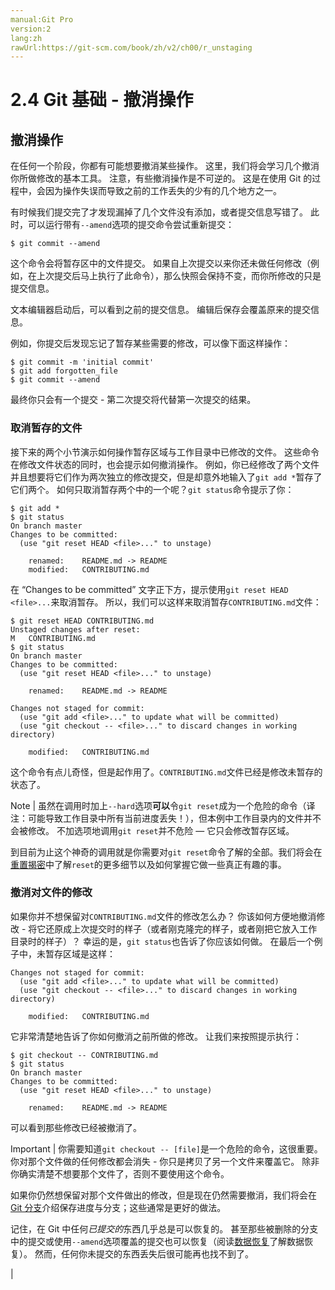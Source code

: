 ```yaml
---
manual:Git Pro
version:2
lang:zh
rawUrl:https://git-scm.com/book/zh/v2/ch00/r_unstaging
---
```



# 2.4 Git 基础 - 撤消操作

## 撤消操作<a name="r_undoing"></a>


在任何一个阶段，你都有可能想要撤消某些操作。 这里，我们将会学习几个撤消你所做修改的基本工具。 注意，有些撤消操作是不可逆的。 这是在使用 Git 的过程中，会因为操作失误而导致之前的工作丢失的少有的几个地方之一。




有时候我们提交完了才发现漏掉了几个文件没有添加，或者提交信息写错了。 此时，可以运行带有`--amend`选项的提交命令尝试重新提交：



```
$ git commit --amend
```




这个命令会将暂存区中的文件提交。 如果自上次提交以来你还未做任何修改（例如，在上次提交后马上执行了此命令），那么快照会保持不变，而你所修改的只是提交信息。




文本编辑器启动后，可以看到之前的提交信息。 编辑后保存会覆盖原来的提交信息。




例如，你提交后发现忘记了暂存某些需要的修改，可以像下面这样操作：



```
$ git commit -m 'initial commit'
$ git add forgotten_file
$ git commit --amend
```




最终你只会有一个提交 - 第二次提交将代替第一次提交的结果。



### 取消暂存的文件<a name="r_unstaging"></a>


接下来的两个小节演示如何操作暂存区域与工作目录中已修改的文件。 这些命令在修改文件状态的同时，也会提示如何撤消操作。 例如，你已经修改了两个文件并且想要将它们作为两次独立的修改提交，但是却意外地输入了`git add *`暂存了它们两个。 如何只取消暂存两个中的一个呢？`git status`命令提示了你：



```
$ git add *
$ git status
On branch master
Changes to be committed:
  (use "git reset HEAD <file>..." to unstage)

    renamed:    README.md -> README
    modified:   CONTRIBUTING.md
```




在 “Changes to be committed” 文字正下方，提示使用`git reset HEAD <file>...`来取消暂存。 所以，我们可以这样来取消暂存`CONTRIBUTING.md`文件：



```
$ git reset HEAD CONTRIBUTING.md
Unstaged changes after reset:
M	CONTRIBUTING.md
$ git status
On branch master
Changes to be committed:
  (use "git reset HEAD <file>..." to unstage)

    renamed:    README.md -> README

Changes not staged for commit:
  (use "git add <file>..." to update what will be committed)
  (use "git checkout -- <file>..." to discard changes in working directory)

    modified:   CONTRIBUTING.md
```




这个命令有点儿奇怪，但是起作用了。`CONTRIBUTING.md`文件已经是修改未暂存的状态了。


Note | 虽然在调用时加上`--hard`选项**可以**令`git reset`成为一个危险的命令（译注：可能导致工作目录中所有当前进度丢失！），但本例中工作目录内的文件并不会被修改。 不加选项地调用`git reset`并不危险 — 它只会修改暂存区域。 




到目前为止这个神奇的调用就是你需要对`git reset`命令了解的全部。我们将会在[重置揭密](%615  "")中了解`reset`的更多细节以及如何掌握它做一些真正有趣的事。




### 撤消对文件的修改<a name="_撤消对文件的修改"></a>


如果你并不想保留对`CONTRIBUTING.md`文件的修改怎么办？ 你该如何方便地撤消修改 - 将它还原成上次提交时的样子（或者刚克隆完的样子，或者刚把它放入工作目录时的样子）？ 幸运的是，`git status`也告诉了你应该如何做。 在最后一个例子中，未暂存区域是这样：



```
Changes not staged for commit:
  (use "git add <file>..." to update what will be committed)
  (use "git checkout -- <file>..." to discard changes in working directory)

    modified:   CONTRIBUTING.md
```




它非常清楚地告诉了你如何撤消之前所做的修改。 让我们来按照提示执行：



```
$ git checkout -- CONTRIBUTING.md
$ git status
On branch master
Changes to be committed:
  (use "git reset HEAD <file>..." to unstage)

    renamed:    README.md -> README
```




可以看到那些修改已经被撤消了。


Important | 你需要知道`git checkout -- [file]`是一个危险的命令，这很重要。 你对那个文件做的任何修改都会消失 - 你只是拷贝了另一个文件来覆盖它。 除非你确实清楚不想要那个文件了，否则不要使用这个命令。 




如果你仍然想保留对那个文件做出的修改，但是现在仍然需要撤消，我们将会在[Git 分支](%591  "")介绍保存进度与分支；这些通常是更好的做法。




记住，在 Git 中任何<em>已提交的</em>东西几乎总是可以恢复的。 甚至那些被删除的分支中的提交或使用`--amend`选项覆盖的提交也可以恢复（阅读[数据恢复](%616  "")了解数据恢复）。 然而，任何你未提交的东西丢失后很可能再也找不到了。



|


